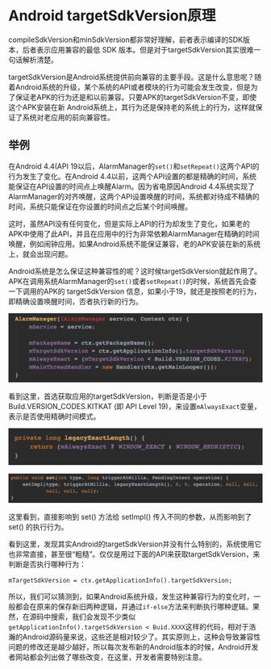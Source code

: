 # Android targetSdkVersion原理

compileSdkVersion和minSdkVersion都非常好理解，前者表示编译的SDK版本，后者表示应用兼容的最低 SDK 版本。但是对于targetSdkVersion其实很难一句话解析清楚。

targetSdkVersion是Android系统提供前向兼容的主要手段。这是什么意思呢？随着Android系统的升级，某个系统的API或者模块的行为可能会发生改变，但是为了保证老APK的行为还是和以前兼容。只要APK的targetSdkVersion不变，即使这个APK安装在新 Android系统上，其行为还是保持老的系统上的行为，这样就保证了系统对老应用的前向兼容性。

## 举例

在Android 4.4(API 19以后，AlarmManager的`set()`和`setRepeat()`这两个API的行为发生了变化。在Android 4.4以前，这两个API设置的都是精确的时间，系统能保证在API设置的时间点上唤醒Alarm。因为省电原因Android 4.4系统实现了AlarmManager的对齐唤醒，这两个API设置唤醒的时间，系统都对待成不精确的时间，系统只能保证在你设置的时间点之后某个时间唤醒。

这时，虽然API没有任何变化，但是实际上API的行为却发生了变化，如果老的APK中使用了此API，并且在应用中的行为非常依赖AlarmManager在精确的时间唤醒，例如闹钟应用。如果Android系统不能保证兼容，老的APK安装在新的系统上，就会出现问题。

Android系统是怎么保证这种兼容性的呢？这时候targetSdkVersion就起作用了。APK在调用系统AlarmManager的`set()`或者`setRepeat()`的时候，系统首先会查一下调用的APK的 targetSdkVersion 信息，如果小于19，就还是按照老的行为，即精确设置唤醒时间，否者执行新的行为。

![](/assets/AlarmManager_constructor.jpeg)

看到这里，首选获取应用的targetSdkVersion，判断是否是小于Build.VERSION_CODES.KITKAT (即 API Level 19)，来设置`mAlwaysExact`变量，表示是否使用精确时间模式。

![](/assets/AlarmManager_legacyExactLength.jpeg)

![](/assets/AlarmManager_set.jpeg)

这里看到，直接影响到 set() 方法给 setImpl() 传入不同的参数，从而影响到了 set() 的执行行为。

看到这里，发现其实Android的targetSdkVersion并没有什么特别的，系统使用它也非常直接，甚至很“粗糙”。仅仅是用过下面的API来获取targetSdkVersion，来判断是否执行哪种行为：

```
mTargetSdkVersion = ctx.getApplicationInfo().targetSdkVersion;
```

所以，我们可以猜测到，如果Android系统升级，发生这种兼容行为的变化时，一般都会在原来的保存新旧两种逻辑，并通过`if-else`方法来判断执行哪种逻辑。果然，在源码中搜索，我们会发现不少类似`getApplicationInfo().targetSdkVersion < Buid.XXXX`这样的代码，相对于浩瀚的Android源码量来说，这些还是相对较少了。其实原则上，这种会导致兼容性问题的修改还是越少越好，所以每次发布新的Android版本的时候，Android开发者网站都会列出做了哪些改变，在这里，开发者需要特别注意。

<!--stackedit_data:
eyJoaXN0b3J5IjpbODU4NTM3MTYzXX0=
-->
